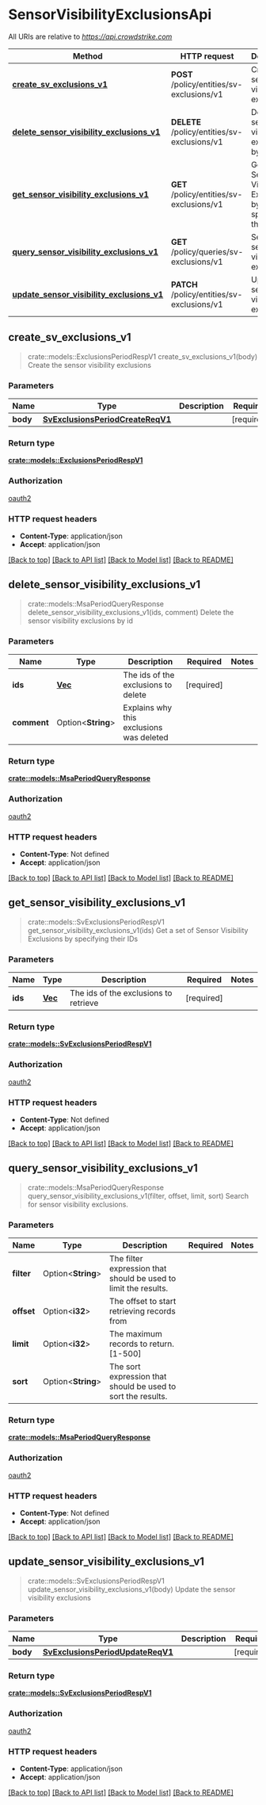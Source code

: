 # SensorVisibilityExclusionsApi

All URIs are relative to *<https://api.crowdstrike.com>*

Method | HTTP request | Description
------------- | ------------- | -------------
[**create_sv_exclusions_v1**](SensorVisibilityExclusionsApi.md#create_sv_exclusions_v1) | **POST** /policy/entities/sv-exclusions/v1 | Create the sensor visibility exclusions
[**delete_sensor_visibility_exclusions_v1**](SensorVisibilityExclusionsApi.md#delete_sensor_visibility_exclusions_v1) | **DELETE** /policy/entities/sv-exclusions/v1 | Delete the sensor visibility exclusions by id
[**get_sensor_visibility_exclusions_v1**](SensorVisibilityExclusionsApi.md#get_sensor_visibility_exclusions_v1) | **GET** /policy/entities/sv-exclusions/v1 | Get a set of Sensor Visibility Exclusions by specifying their IDs
[**query_sensor_visibility_exclusions_v1**](SensorVisibilityExclusionsApi.md#query_sensor_visibility_exclusions_v1) | **GET** /policy/queries/sv-exclusions/v1 | Search for sensor visibility exclusions.
[**update_sensor_visibility_exclusions_v1**](SensorVisibilityExclusionsApi.md#update_sensor_visibility_exclusions_v1) | **PATCH** /policy/entities/sv-exclusions/v1 | Update the sensor visibility exclusions

## create_sv_exclusions_v1

> crate::models::ExclusionsPeriodRespV1 create_sv_exclusions_v1(body)
Create the sensor visibility exclusions

### Parameters

Name | Type | Description  | Required | Notes
------------- | ------------- | ------------- | ------------- | -------------
**body** | [**SvExclusionsPeriodCreateReqV1**](SvExclusionsPeriodCreateReqV1.md) |  | [required] |

### Return type

[**crate::models::ExclusionsPeriodRespV1**](exclusions.RespV1.md)

### Authorization

[oauth2](../README.md#oauth2)

### HTTP request headers

- **Content-Type**: application/json
- **Accept**: application/json

[[Back to top]](#) [[Back to API list]](./README.md#documentation-for-api-endpoints) [[Back to Model list]](./README.md#documentation-for-models) [[Back to README]](../README.md)

## delete_sensor_visibility_exclusions_v1

> crate::models::MsaPeriodQueryResponse delete_sensor_visibility_exclusions_v1(ids, comment)
Delete the sensor visibility exclusions by id

### Parameters

Name | Type | Description  | Required | Notes
------------- | ------------- | ------------- | ------------- | -------------
**ids** | [**Vec<String>**](String.md) | The ids of the exclusions to delete | [required] |
**comment** | Option<**String**> | Explains why this exclusions was deleted |  |

### Return type

[**crate::models::MsaPeriodQueryResponse**](msa.QueryResponse.md)

### Authorization

[oauth2](../README.md#oauth2)

### HTTP request headers

- **Content-Type**: Not defined
- **Accept**: application/json

[[Back to top]](#) [[Back to API list]](./README.md#documentation-for-api-endpoints) [[Back to Model list]](./README.md#documentation-for-models) [[Back to README]](../README.md)

## get_sensor_visibility_exclusions_v1

> crate::models::SvExclusionsPeriodRespV1 get_sensor_visibility_exclusions_v1(ids)
Get a set of Sensor Visibility Exclusions by specifying their IDs

### Parameters

Name | Type | Description  | Required | Notes
------------- | ------------- | ------------- | ------------- | -------------
**ids** | [**Vec<String>**](String.md) | The ids of the exclusions to retrieve | [required] |

### Return type

[**crate::models::SvExclusionsPeriodRespV1**](sv_exclusions.RespV1.md)

### Authorization

[oauth2](../README.md#oauth2)

### HTTP request headers

- **Content-Type**: Not defined
- **Accept**: application/json

[[Back to top]](#) [[Back to API list]](./README.md#documentation-for-api-endpoints) [[Back to Model list]](./README.md#documentation-for-models) [[Back to README]](../README.md)

## query_sensor_visibility_exclusions_v1

> crate::models::MsaPeriodQueryResponse query_sensor_visibility_exclusions_v1(filter, offset, limit, sort)
Search for sensor visibility exclusions.

### Parameters

Name | Type | Description  | Required | Notes
------------- | ------------- | ------------- | ------------- | -------------
**filter** | Option<**String**> | The filter expression that should be used to limit the results. |  |
**offset** | Option<**i32**> | The offset to start retrieving records from |  |
**limit** | Option<**i32**> | The maximum records to return. [1-500] |  |
**sort** | Option<**String**> | The sort expression that should be used to sort the results. |  |

### Return type

[**crate::models::MsaPeriodQueryResponse**](msa.QueryResponse.md)

### Authorization

[oauth2](../README.md#oauth2)

### HTTP request headers

- **Content-Type**: Not defined
- **Accept**: application/json

[[Back to top]](#) [[Back to API list]](./README.md#documentation-for-api-endpoints) [[Back to Model list]](./README.md#documentation-for-models) [[Back to README]](../README.md)

## update_sensor_visibility_exclusions_v1

> crate::models::SvExclusionsPeriodRespV1 update_sensor_visibility_exclusions_v1(body)
Update the sensor visibility exclusions

### Parameters

Name | Type | Description  | Required | Notes
------------- | ------------- | ------------- | ------------- | -------------
**body** | [**SvExclusionsPeriodUpdateReqV1**](SvExclusionsPeriodUpdateReqV1.md) |  | [required] |

### Return type

[**crate::models::SvExclusionsPeriodRespV1**](sv_exclusions.RespV1.md)

### Authorization

[oauth2](../README.md#oauth2)

### HTTP request headers

- **Content-Type**: application/json
- **Accept**: application/json

[[Back to top]](#) [[Back to API list]](./README.md#documentation-for-api-endpoints) [[Back to Model list]](./README.md#documentation-for-models) [[Back to README]](../README.md)
